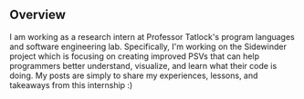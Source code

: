 ## Overview 
I am working as a research intern at Professor Tatlock's program languages and software engineering lab. Specifically, I'm working on the Sidewinder project which is focusing on creating improved PSVs that can help programmers better understand, visualize, and learn what their code is doing. My posts are simply to share my experiences, lessons, and takeaways from this internship :) 





